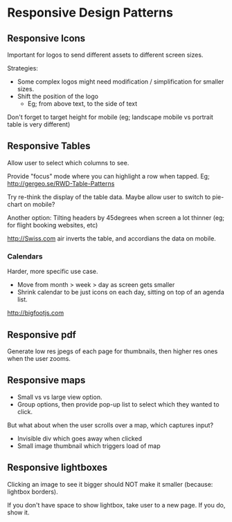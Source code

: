 # Responsive Design Patterns

## Responsive Icons

Important for logos to send different assets to different screen sizes.

Strategies:
* Some complex logos might need modification / simplification for smaller sizes.
* Shift the position of the logo
  * Eg; from above text, to the side of text

Don't forget to target height for mobile (eg; landscape mobile vs portrait table
is very different)

## Responsive Tables

Allow user to select which columns to see.

Provide "focus" mode where you can highlight a row when tapped. Eg;
http://gergeo.se/RWD-Table-Patterns

Try re-think the display of the table data. Maybe allow user to switch to
pie-chart on mobile?

Another option: Tilting headers by 45degrees when screen a lot thinner (eg; for
flight booking websites, etc)

http://Swiss.com air inverts the table, and accordians the data on mobile.

### Calendars

Harder, more specific use case.

* Move from month > week > day as screen gets smaller
* Shrink calendar to be just icons on each day, sitting on top of an agenda
  list.

http://bigfootjs.com

## Responsive pdf

Generate low res jpegs of each page for thumbnails, then higher res ones when
the user zooms.

## Responsive maps

* Small vs vs large view option.
* Group options, then provide pop-up list to select which they wanted to click.

But what about when the user scrolls over a map, which captures input?

* Invisible div which goes away when clicked
* Small image thumbnail which triggers load of map

## Responsive lightboxes

Clicking an image to see it bigger should NOT make it smaller (because: lightbox
borders).

If you don't have space to show lightbox, take user to a new page. If you do,
show it.
